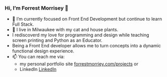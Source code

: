 ### Hi, I’m Forrest Morrisey 👋  
- 🌱  I’m currently focused on Front End Development but continue to learn Full Stack. 
- 👀  I live in Milwaukee with my cat and house plants.
- I rediscoverd my love for programming and design while teaching screen printing and Python as an Educator. 
- Being a Front End developer allows me to turn concepts into a dynamic functional design experience.
- 📫  You can reach me via:
  - my personal portfolio site [forrestmorriey.com/projects](forrestmorriey.com/projects) or
  - LinkedIn [LinkedIn](https://www.linkedin.com/in/forrestmorrisey/)
